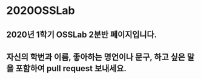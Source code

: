 # 2020OSSLab

## 2020년 1학기 OSSLab 2분반 페이지입니다.
## 자신의 학번과 이름, 좋아하는 명언이나 문구, 하고 싶은 말을 포함하여 pull request 보내세요.
